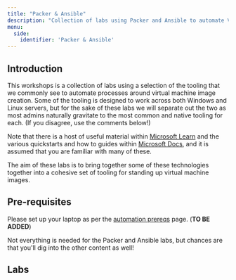 ```yaml
---
title: "Packer & Ansible"
description: "Collection of labs using Packer and Ansible to automate VM image creation and management"
menu:
  side:
    identifier: 'Packer & Ansible'
---
```


## Introduction

This workshops is a collection of labs using a selection of the tooling that we commonly see to automate processes around virtual machine image creation.  Some of the tooling is designed to work across both Windows and Linux servers, but for the sake of these labs we will separate out the two as most admins naturally gravitate to the most common and native tooling for each.  (If you disagree, use the comments below!)

Note that there is a host of useful material within [Microsoft Learn](https://docs.microsoft.com/learn/) and the various quickstarts and how to guides within [Microsoft Docs](https://docs.microsoft.com/azure/virtual-machines/linux/overview), and it is assumed that you are familiar with many of these.

The aim of these labs is to bring together some of these technologies together into a cohesive set of tooling for standing up virtual machine images.

## Pre-requisites

Please set up your laptop as per the [automation prereqs](./prereqs) page. (**TO BE ADDED**)

Not everything is needed for the Packer and Ansible labs, but chances are that you'll dig into the other content as well!

## Labs
